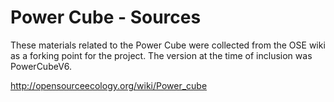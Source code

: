 Power Cube - Sources
=========

These materials related to the Power Cube were collected from the OSE wiki as a forking point for the project. The version at the time of inclusion was PowerCubeV6. 

http://opensourceecology.org/wiki/Power_cube
